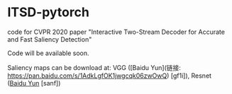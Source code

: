 # ITSD-pytorch
code for CVPR 2020 paper "Interactive Two-Stream Decoder for Accurate and Fast Saliency Detection"

Code will be available soon.

Saliency maps can be download at: VGG ([Baidu Yun](链接: https://pan.baidu.com/s/1AdkLgfOK1jwgcqk06zwOwQ) \[gf1i\]), Resnet ([Baidu Yun](https://pan.baidu.com/s/1Gu9RpKuMdZrj1iJvh4A2og) \[sanf\])
